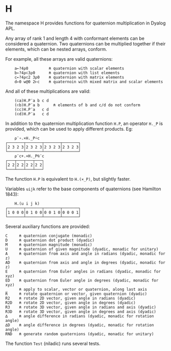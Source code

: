 H
===

The namespace H provides functions for quaternion multiplication in Dyalog APL.

Any array of rank 1 and length 4 with conformant elements can be considered a
quaternion. Two quaternions can be multiplied together if their elements, which
can be nested arrays, conform.

For example, all these arrays are valid quaternions:

        a←?4⍴0         ⍝ quaternion with scalar elements
        b←?4⍴⊂3⍴0      ⍝ quaternion with list elements
        c←?4⍴⊂2 3⍴0    ⍝ quaternion with matrix elements
        d←0 w@0 2⊢c    ⍝ quaternoin with mixed matrix and scalar elements

And all of these multiplications are valid:

        (⊂a)H.P¨a b c d
        (⊂b)H.P¨a b      ⍝ elements of b and c/d do not conform
        (⊂c)H.P¨a   c d
        (⊂d)H.P¨a   c d

In addition to the quaternion multiplication function `H.P`, an operator `H._P`
is provided, which can be used to apply different products. Eg:

        ⍴¨∘.×H._P⍨c
    ┌───────┬───────┬───────┬───────┐
    │2 3 2 3│2 3 2 3│2 3 2 3│2 3 2 3│
    └───────┴───────┴───────┴───────┘
        ⍴¨c+.×H._P⍉¨c
    ┌───┬───┬───┬───┐
    │2 2│2 2│2 2│2 2│
    └───┴───┴───┴───┘

The function `H.P` is equivalent to `H.(×_P)`, but slightly faster.

Variables `uijk` refer to the base components of quaternions (see Hamilton 1843):

        H.(u i j k)
    ┌───────┬───────┬───────┬───────┐
    │1 0 0 0│0 1 0 0│0 0 1 0│0 0 0 1│
    └───────┴───────┴───────┴───────┘

Several auxiliary functions are provided:

    C     ⍝ quaternion conjugate (monadic)
    D     ⍝ quaternion dot product (dyadic)
    M     ⍝ quaternion magnitude (monadic)
    U     ⍝ quaternion of given magnitude (dyadic, monadic for unitary)
    A     ⍝ quaternion from axis and angle in radians (dyadic, monadic for z)
    AD    ⍝ quaternion from axis and angle in degrees (dyadic, monadic for z)
    E     ⍝ quaternion from Euler angles in radians (dyadic, monadic for xyz)
    ED    ⍝ quaternion from Euler angle in degrees (dyadic, monadic for xyz)
    _     ⍝ apply to scalar, vector or quaternion, along last axis
    R     ⍝ rotate quaternion or vector, given quaternion (dyadic)
    R2    ⍝ rotate 2D vector, given angle in radians (dyadic)
    R2D   ⍝ rotate 2D vector, given angle in degrees (dyadic)
    R3    ⍝ rotate 3D vector, given angle in radians and axis (dyadic)
    R3D   ⍝ rotate 3D vector, given angle in degrees and axis (dyadic)
    ∆     ⍝ angle difference in radians (dyadic, monadic for rotation angle)
    ∆D    ⍝ angle difference in degrees (dyadic, monadic for rotation angle)
    RND   ⍝ generate random quaternions (dyadic, monadic for unitary)

The function `Test` (niladic) runs several tests.
